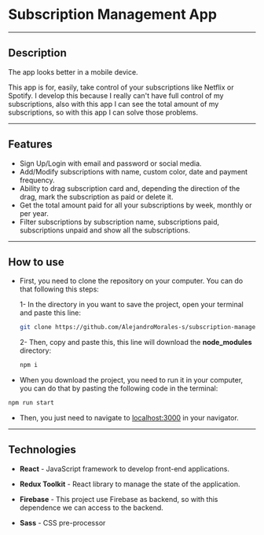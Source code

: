 # Subscription Management App

---

## Description

The app looks better in a mobile device.

This app is for, easily, take control of your subscriptions like Netflix or Spotify.
I develop this because I really can't have full control of my subscriptions, also with this app I can see the total amount of my subscriptions, so with this app I can solve those problems.

---

## Features

* Sign Up/Login with email and password or social media.
* Add/Modify subscriptions with name, custom color, date and payment frequency.
* Ability to drag subscription card and, depending the direction of the drag, mark the subscription as paid or delete it.
* Get the total amount paid for all your subscriptions by week, monthly or per year.
* Filter subscriptions by subscription name, subscriptions paid, subscriptions unpaid and show all the subscriptions.

---

## How to use

* First, you need to clone the repository on your computer. You can do that following this steps:
  
  1- In the directory in you want to save the project, open your terminal and paste this line:

  ```bash
  git clone https://github.com/AlejandroMorales-s/subscription-management  
  ```

  2- Then, copy and paste this, this line will download the **node_modules** directory:

  ```bash
  npm i
  ```

* When you  download the project, you need to run it in your computer, you can do that by pasting the following code in the terminal:

```bash
npm run start
```

* Then, you just need to navigate to [localhost:3000](http://localhost:3000/) in your navigator.

---

## Technologies

* **React** - JavaScript framework to develop front-end applications.

* **Redux Toolkit** - React library to manage the state of the application.

* **Firebase** - This project use Firebase as backend, so with this dependence we can access to the backend.

* **Sass** - CSS pre-processor
